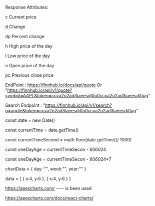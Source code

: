 Response Attributes:

c
Current price

d
Change

dp
Percent change

h
High price of the day

l
Low price of the day

o
Open price of the day

pc
Previous close price


EndPoint : https://finnhub.io/docs/api/quote Or  "https://finnhub.io/api/v1/quote?symbol=AAPL&token=ccva2o2ad3iaeesdj0u0ccva2o2ad3iaeesdj0ug"

Search Endpoint : "https://finnhub.io/api/v1/search?q=apple&token=ccva2o2ad3iaeesdj0u0ccva2o2ad3iaeesdj0ug"

<!-- Working with time stamp -->

const date = new Date()

<!-- -- this will return current time in millsecond -->
const currentTime = date.getTime() 

<!-- -- this will return current time in second -->
const currentTimeSecond = math.floor(date.getTime()/ 1000)

<!-- -- this will return current time in seconnd a day ago -->
const oneDayAge = currentTimeSecon - 60*60*24

<!-- -- this will return current time in seconnd a week ago -->
const oneDayAge = currentTimeSecon - 60*60*24*7


<!-- chartData structure  -->

chartData = {
    day: "",
    week:"",
    year:""
}
<!-- Data structure inside the day, week and year -->
data = [
    {
        x:4,
        y:6
    },
    {
        x:4,
        y:6
    }
]


<!-- For the chart -->
https://apexcharts.com/     ---- is been used

https://apexcharts.com/docs/react-charts/